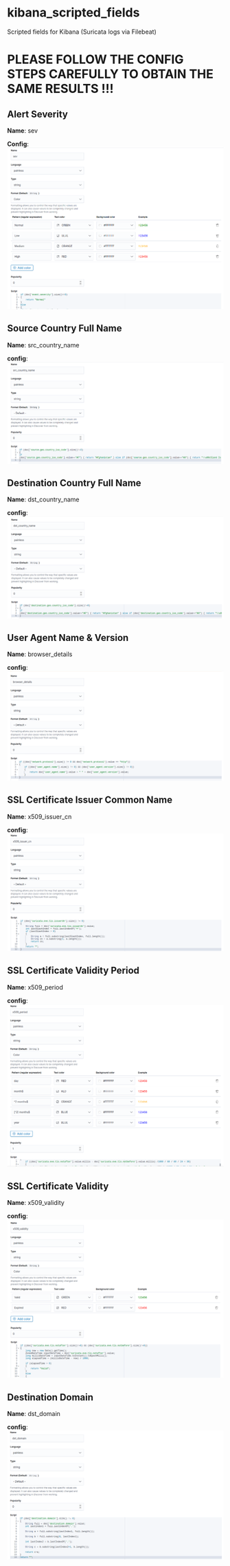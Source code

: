 # kibana_scripted_fields
Scripted fields for Kibana (Suricata logs via Filebeat)

# PLEASE FOLLOW THE CONFIG STEPS CAREFULLY TO OBTAIN THE SAME RESULTS !!! 

## **Alert Severity**

**Name**: sev

**Config**:
![aa](https://raw.githubusercontent.com/ousshr47/kibana_scripted_fields/master/config_img/sev.png)

## **Source Country Full Name** 

**Name**: src_country_name

**config**: 
![aa](https://raw.githubusercontent.com/ousshr47/kibana_scripted_fields/master/config_img/src_country_name.png)

## **Destination Country Full Name** 

**Name**: dst_country_name

**config**: 
![aa](https://raw.githubusercontent.com/ousshr47/kibana_scripted_fields/master/config_img/dst_country_name.png)

## **User Agent Name & Version** 

**Name**: browser_details

**config**: 
![aa](https://raw.githubusercontent.com/ousshr47/kibana_scripted_fields/master/config_img/browser_details.png)

## **SSL Certificate Issuer Common Name** 

**Name**: x509_issuer_cn

**config**: 
![aa](https://raw.githubusercontent.com/ousshr47/kibana_scripted_fields/master/config_img/x509_issuer_cn.png)

## **SSL Certificate Validity Period** 

**Name**: x509_period

**config**: 
![aa](https://raw.githubusercontent.com/ousshr47/kibana_scripted_fields/master/config_img/x509_period.png)

## **SSL Certificate Validity** 

**Name**: x509_validity

**config**: 
![aa](https://raw.githubusercontent.com/ousshr47/kibana_scripted_fields/master/config_img/x509_validity.png)

## **Destination Domain** 

**Name**: dst_domain

**config**: 
![aa](https://raw.githubusercontent.com/ousshr47/kibana_scripted_fields/master/config_img/dst_domain.png)
